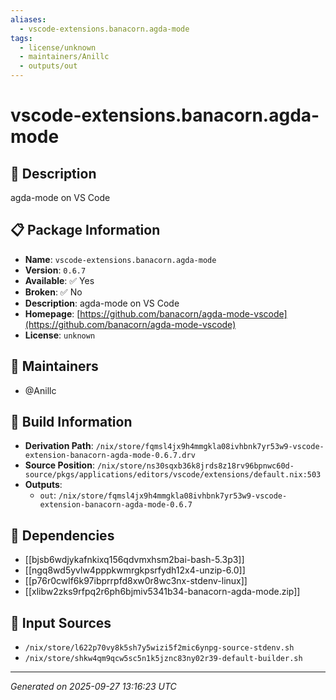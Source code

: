 ```yaml
---
aliases:
  - vscode-extensions.banacorn.agda-mode
tags:
  - license/unknown
  - maintainers/Anillc
  - outputs/out
---
```


# vscode-extensions.banacorn.agda-mode

## 📝 Description

agda-mode on VS Code

## 📋 Package Information

- **Name**: `vscode-extensions.banacorn.agda-mode`
- **Version**: `0.6.7`
- **Available**: ✅ Yes
- **Broken**: ✅ No
- **Description**: agda-mode on VS Code
- **Homepage**: [https://github.com/banacorn/agda-mode-vscode](https://github.com/banacorn/agda-mode-vscode)
- **License**: `unknown`
## 👥 Maintainers

- @Anillc


## 🔧 Build Information

- **Derivation Path**: `/nix/store/fqmsl4jx9h4mmgkla08ivhbnk7yr53w9-vscode-extension-banacorn-agda-mode-0.6.7.drv`
- **Source Position**: `/nix/store/ns30sqxb36k8jrds8z18rv96bpnwc60d-source/pkgs/applications/editors/vscode/extensions/default.nix:503`
- **Outputs**:
  - `out`:  `/nix/store/fqmsl4jx9h4mmgkla08ivhbnk7yr53w9-vscode-extension-banacorn-agda-mode-0.6.7`

## 🔗 Dependencies

- [[bjsb6wdjykafnkixq156qdvmxhsm2bai-bash-5.3p3]]
- [[ngq8wd5yvlw4pppkwmrgkpsrfydh12x4-unzip-6.0]]
- [[p76r0cwlf6k97ibprrpfd8xw0r8wc3nx-stdenv-linux]]
- [[xlibw2zks9rfpq2r6ph6bjmiv5341b34-banacorn-agda-mode.zip]]

## 📁 Input Sources

- `/nix/store/l622p70vy8k5sh7y5wizi5f2mic6ynpg-source-stdenv.sh`
- `/nix/store/shkw4qm9qcw5sc5n1k5jznc83ny02r39-default-builder.sh`

---
*Generated on 2025-09-27 13:16:23 UTC*
